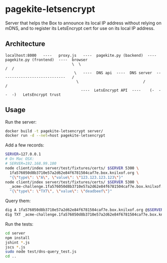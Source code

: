 # pagekite-letsencrypt
Server that helps the Box to announce its local IP address without relying on mDNS, and to register its LetsEncrypt cert for use on its local IP address.

## Architecture

````
localhost:8000   ----   proxy.js   ----  pagekite.py (backend)  ----  pagekite.py (frontend)  ----  browser
                              \  \                                                                /  /
                               \   ----  DNS api  ----  DNS server  -----------------------------   /
                                \                             /                                    /
                                  ----  LetsEncrypt API  ----    (-  -  -  -)   LetsEncrypt trust
````

## Usage
Run the server:
````bash
docker build -t pagekite-letsencrypt server/
docker run -d --net=host pagekite-letsencrypt
````

Add a few records:
````bash
SERVER=127.0.0.1
# On Mac OSX:
# SERVER=192.168.99.100
node client/index server/test/fixtures/certs/ $SERVER 5300 \
  1fa576050d8b3710e57a2d62e84f6781504caf7e.box.knilxof.org \
  "{\"type\": \"A\", \"value\": \"123.123.123.123\"}"
node client/index server/test/fixtures/certs/ $SERVER 5300 \
  _acme-challenge.1fa576050d8b3710e57a2d62e84f6781504caf7e.box.knilxof.org \
  "{\"type\": \"TXT\", \"value\": \"deadbeef\"}"
````

Query them:
````bash
dig A 1fa576050d8b3710e57a2d62e84f6781504caf7e.box.knilxof.org @$SERVER
dig TXT _acme-challenge.1fa576050d8b3710e57a2d62e84f6781504caf7e.box.knilxof.org @$SERVER
````

Run the tests:
````bash
cd server
npm install
jshint *.js
jscs *.js
sudo node test/dns-query_test.js
cd ..
````
